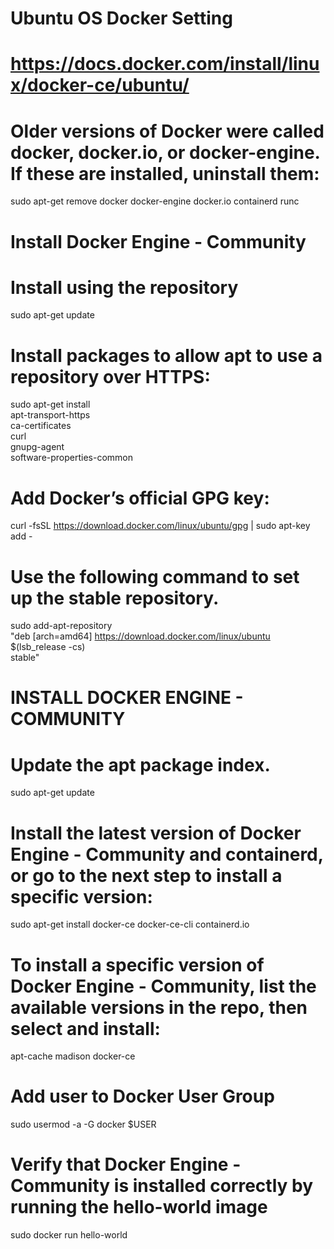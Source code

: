 # Ubuntu OS Docker Setting
# https://docs.docker.com/install/linux/docker-ce/ubuntu/

# Older versions of Docker were called docker, docker.io, or docker-engine. If these are installed, uninstall them:

sudo apt-get remove docker docker-engine docker.io containerd runc

# Install Docker Engine - Community

# Install using the repository

sudo apt-get update

# Install packages to allow apt to use a repository over HTTPS:

sudo apt-get install \
    apt-transport-https \
    ca-certificates \
    curl \
    gnupg-agent \
    software-properties-common

# Add Docker’s official GPG key:

curl -fsSL https://download.docker.com/linux/ubuntu/gpg | sudo apt-key add -

# Use the following command to set up the stable repository.
sudo add-apt-repository \
   "deb [arch=amd64] https://download.docker.com/linux/ubuntu \
   $(lsb_release -cs) \
   stable"

# INSTALL DOCKER ENGINE - COMMUNITY

# Update the apt package index.
sudo apt-get update

# Install the latest version of Docker Engine - Community and containerd, or go to the next step to install a specific version:

sudo apt-get install docker-ce docker-ce-cli containerd.io

# To install a specific version of Docker Engine - Community, list the available versions in the repo, then select and install:

apt-cache madison docker-ce

# Add user to Docker User Group
sudo usermod -a -G docker $USER

# Verify that Docker Engine - Community is installed correctly by running the hello-world image
sudo docker run hello-world



